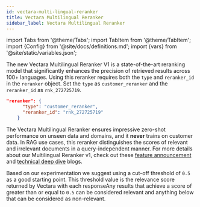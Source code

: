 ```yaml
---
id: vectara-multi-lingual-reranker
title: Vectara Multilingual Reranker
sidebar_label: Vectara Multilingual Reranker
---
```


import Tabs from '@theme/Tabs';
import TabItem from '@theme/TabItem';
import {Config} from '@site/docs/definitions.md';
import {vars} from '@site/static/variables.json';

The new Vectara Multilingual Reranker V1 is a state-of-the-art reranking model 
that significantly enhances the precision of retrieved results across 100+ 
languages. Using this reranker requires both the `type` and `reranker_id` in the 
`reranker` object. Set the `type` as `customer_reranker` and the `reranker_id` 
as `rnk_272725719`. 

```json
"reranker": {
      "type": "customer_reranker",
      "reranker_id": "rnk_272725719"
    }
```

The Vectara Multilingual Reranker ensures impressive zero-shot performance on 
unseen data and domains, and it **never** trains on customer data. In RAG use 
cases, this reranker distinguishes the scores of relevant and irrelevant 
documents in a query-independent manner. For more details about our 
Multilingual Reranker v1, check out these [feature announcement](https://vectara.com/blog/unlocking-the-state-of-the-art-reranker-introducing-the-vectara-multilingual-reranker_v1/) and 
[technical deep dive](https://vectara.com/blog/deep-dive-into-vectara-multilingual-reranker-v1-state-of-the-art-reranker-across-100-languages/) blogs.

Based on our experimentation we suggest using a cut-off threshold of `0.5` as 
a good starting point. This threshold value is the relevance score returned by 
Vectara with each responseAny results that achieve a score of greater than or 
equal to `0.5` can be considered relevant and anything below that can be 
considered as non-relevant.
